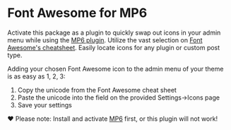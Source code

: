 Font Awesome for MP6
====================

Activate this package as a plugin to quickly swap out icons in your admin menu while using the <a href="http://wordpress.org/plugins/mp6/" target="_blank">MP6 plugin</a>. Utilize the vast selection on <a href="http://fortawesome.github.io/Font-Awesome/cheatsheet/" target="_blank">Font Awesome's cheatsheet</a>. Easily locate icons for any plugin or custom post type.

Adding your chosen Font Awesome icon to the admin menu of your theme is as easy as 1, 2, 3:

<ol>
<li>Copy the unicode from the Font Awesome cheat sheet</li>
<li>Paste the unicode into the field on the provided Settings->Icons page</li>
<li>Save your settings</li>
</ol>

&hearts; Please note: Install and activate <a href="http://wordpress.org/plugins/mp6/" target="_blank">MP6</a> first, or this plugin will not work!
